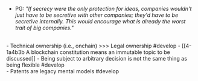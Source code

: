 - PG:
	*"If secrecy were the only protection for ideas, companies wouldn't just have to be secretive with other companies; they'd have to be secretive internally. This would encourage what is already the worst trait of big companies."*
<br>
- Technical ownership (i.e., onchain) >>> Legal ownership #develop
  - [[4-1a4b3b A blockchain constitution means an immutable topic to be discussed]]
    - Being subject to arbitrary decision is not the same thing as being flexible #develop
<br>
- Patents are legacy mental models #develop
